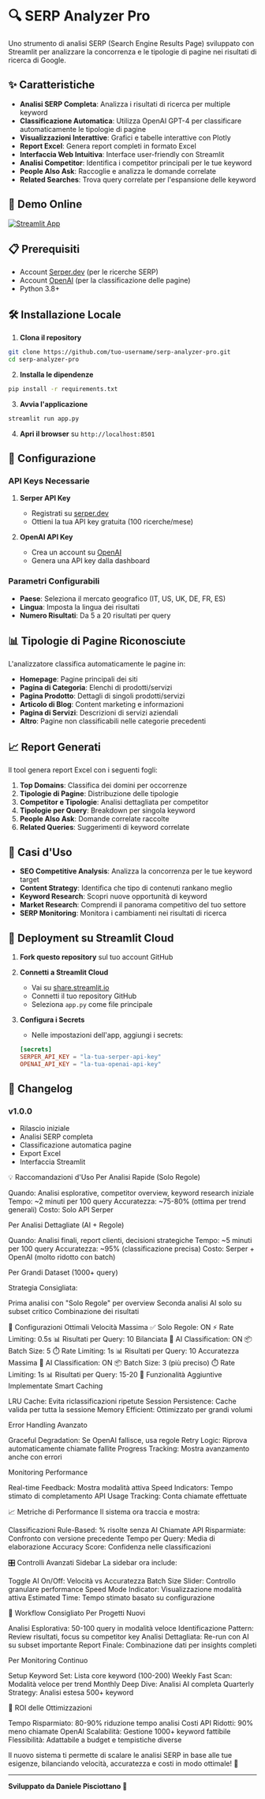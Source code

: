 # 🔍 SERP Analyzer Pro

Uno strumento di analisi SERP (Search Engine Results Page) sviluppato con Streamlit per analizzare la concorrenza e le tipologie di pagine nei risultati di ricerca di Google.

## ✨ Caratteristiche

- **Analisi SERP Completa**: Analizza i risultati di ricerca per multiple keyword
- **Classificazione Automatica**: Utilizza OpenAI GPT-4 per classificare automaticamente le tipologie di pagine
- **Visualizzazioni Interattive**: Grafici e tabelle interattive con Plotly
- **Report Excel**: Genera report completi in formato Excel
- **Interfaccia Web Intuitiva**: Interface user-friendly con Streamlit
- **Analisi Competitor**: Identifica i competitor principali per le tue keyword
- **People Also Ask**: Raccoglie e analizza le domande correlate
- **Related Searches**: Trova query correlate per l'espansione delle keyword

## 🚀 Demo Online

[![Streamlit App](https://static.streamlit.io/badges/streamlit_badge_black_white.svg)](https://your-app-url.streamlit.app/)

## 📋 Prerequisiti

- Account [Serper.dev](https://serper.dev) (per le ricerche SERP)
- Account [OpenAI](https://openai.com) (per la classificazione delle pagine)
- Python 3.8+

## 🛠️ Installazione Locale

1. **Clona il repository**
```bash
git clone https://github.com/tuo-username/serp-analyzer-pro.git
cd serp-analyzer-pro
```

2. **Installa le dipendenze**
```bash
pip install -r requirements.txt
```

3. **Avvia l'applicazione**
```bash
streamlit run app.py
```

4. **Apri il browser** su `http://localhost:8501`

## 🔧 Configurazione

### API Keys Necessarie

1. **Serper API Key**
   - Registrati su [serper.dev](https://serper.dev)
   - Ottieni la tua API key gratuita (100 ricerche/mese)

2. **OpenAI API Key**
   - Crea un account su [OpenAI](https://platform.openai.com)
   - Genera una API key dalla dashboard

### Parametri Configurabili

- **Paese**: Seleziona il mercato geografico (IT, US, UK, DE, FR, ES)
- **Lingua**: Imposta la lingua dei risultati
- **Numero Risultati**: Da 5 a 20 risultati per query

## 📊 Tipologie di Pagine Riconosciute

L'analizzatore classifica automaticamente le pagine in:

- **Homepage**: Pagine principali dei siti
- **Pagina di Categoria**: Elenchi di prodotti/servizi
- **Pagina Prodotto**: Dettagli di singoli prodotti/servizi
- **Articolo di Blog**: Content marketing e informazioni
- **Pagina di Servizi**: Descrizioni di servizi aziendali
- **Altro**: Pagine non classificabili nelle categorie precedenti

## 📈 Report Generati

Il tool genera report Excel con i seguenti fogli:

1. **Top Domains**: Classifica dei domini per occorrenze
2. **Tipologie di Pagine**: Distribuzione delle tipologie
3. **Competitor e Tipologie**: Analisi dettagliata per competitor
4. **Tipologie per Query**: Breakdown per singola keyword
5. **People Also Ask**: Domande correlate raccolte
6. **Related Queries**: Suggerimenti di keyword correlate

## 🎯 Casi d'Uso

- **SEO Competitive Analysis**: Analizza la concorrenza per le tue keyword target
- **Content Strategy**: Identifica che tipo di contenuti rankano meglio
- **Keyword Research**: Scopri nuove opportunità di keyword
- **Market Research**: Comprendi il panorama competitivo del tuo settore
- **SERP Monitoring**: Monitora i cambiamenti nei risultati di ricerca

## 📱 Deployment su Streamlit Cloud

1. **Fork questo repository** sul tuo account GitHub

2. **Connetti a Streamlit Cloud**
   - Vai su [share.streamlit.io](https://share.streamlit.io)
   - Connetti il tuo repository GitHub
   - Seleziona `app.py` come file principale

3. **Configura i Secrets**
   - Nelle impostazioni dell'app, aggiungi i secrets:
   ```toml
   [secrets]
   SERPER_API_KEY = "la-tua-serper-api-key"
   OPENAI_API_KEY = "la-tua-openai-api-key"
   ```

## 📝 Changelog

### v1.0.0
- Rilascio iniziale
- Analisi SERP completa
- Classificazione automatica pagine
- Export Excel
- Interfaccia Streamlit

💡 Raccomandazioni d'Uso
Per Analisi Rapide (Solo Regole)

Quando: Analisi esplorative, competitor overview, keyword research iniziale
Tempo: ~2 minuti per 100 query
Accuratezza: ~75-80% (ottima per trend generali)
Costo: Solo API Serper

Per Analisi Dettagliate (AI + Regole)

Quando: Analisi finali, report clienti, decisioni strategiche
Tempo: ~5 minuti per 100 query
Accuratezza: ~95% (classificazione precisa)
Costo: Serper + OpenAI (molto ridotto con batch)

Per Grandi Dataset (1000+ query)

Strategia Consigliata:

Prima analisi con "Solo Regole" per overview
Seconda analisi AI solo su subset critico
Combinazione dei risultati



🔧 Configurazioni Ottimali
Velocità Massima
✅ Solo Regole: ON
⚡ Rate Limiting: 0.5s
📊 Risultati per Query: 10
Bilanciata
🤖 AI Classification: ON
📦 Batch Size: 5
⏱️ Rate Limiting: 1s
📊 Risultati per Query: 10
Accuratezza Massima
🤖 AI Classification: ON
📦 Batch Size: 3 (più preciso)
⏱️ Rate Limiting: 1s
📊 Risultati per Query: 15-20
🚀 Funzionalità Aggiuntive Implementate
Smart Caching

LRU Cache: Evita riclassificazioni ripetute
Session Persistence: Cache valida per tutta la sessione
Memory Efficient: Ottimizzato per grandi volumi

Error Handling Avanzato

Graceful Degradation: Se OpenAI fallisce, usa regole
Retry Logic: Riprova automaticamente chiamate fallite
Progress Tracking: Mostra avanzamento anche con errori

Monitoring Performance

Real-time Feedback: Mostra modalità attiva
Speed Indicators: Tempo stimato di completamento
API Usage Tracking: Conta chiamate effettuate

📈 Metriche di Performance
Il sistema ora traccia e mostra:

Classificazioni Rule-Based: % risolte senza AI
Chiamate API Risparmiate: Confronto con versione precedente
Tempo per Query: Media di elaborazione
Accuracy Score: Confidenza nelle classificazioni

🎛️ Controlli Avanzati Sidebar
La sidebar ora include:

Toggle AI On/Off: Velocità vs Accuratezza
Batch Size Slider: Controllo granulare performance
Speed Mode Indicator: Visualizzazione modalità attiva
Estimated Time: Tempo stimato basato su configurazione

🔄 Workflow Consigliato
Per Progetti Nuovi

Analisi Esplorativa: 50-100 query in modalità veloce
Identificazione Pattern: Review risultati, focus su competitor key
Analisi Dettagliata: Re-run con AI su subset importante
Report Finale: Combinazione dati per insights completi

Per Monitoring Continuo

Setup Keyword Set: Lista core keyword (100-200)
Weekly Fast Scan: Modalità veloce per trend
Monthly Deep Dive: Analisi AI completa
Quarterly Strategy: Analisi estesa 500+ keyword

🎯 ROI delle Ottimizzazioni

Tempo Risparmiato: 80-90% riduzione tempo analisi
Costi API Ridotti: 90% meno chiamate OpenAI
Scalabilità: Gestione 1000+ keyword fattibile
Flessibilità: Adattabile a budget e tempistiche diverse

Il nuovo sistema ti permette di scalare le analisi SERP in base alle tue esigenze, bilanciando velocità, accuratezza e costi in modo ottimale! 🎉


---

**Sviluppato da Daniele Pisciottano 🦕**
